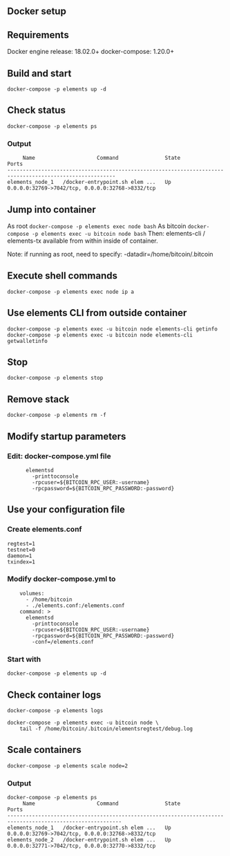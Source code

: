 Docker setup
-------------------

## Requirements

Docker engine release: 18.02.0+
docker-compose: 1.20.0+

## Build and start

`docker-compose -p elements up -d`

## Check status

`docker-compose -p elements ps`

### Output
```
     Name                    Command               State                       Ports                     
---------------------------------------------------------------------------------------------------------
elements_node_1   /docker-entrypoint.sh elem ...   Up      0.0.0.0:32769->7042/tcp, 0.0.0.0:32768->8332/tcp

```

## Jump into container

As root
`docker-compose -p elements exec node bash`
As bitcoin
`docker-compose -p elements exec -u bitcoin node bash`
Then: elements-cli / elements-tx available from within inside of container.

Note: if running as root, need to specify: -datadir=/home/bitcoin/.bitcoin

## Execute shell commands

`docker-compose -p elements exec node ip a`

## Use elements CLI from outside container

```
docker-compose -p elements exec -u bitcoin node elements-cli getinfo
docker-compose -p elements exec -u bitcoin node elements-cli getwalletinfo
```

## Stop

`docker-compose -p elements stop`

## Remove stack

`docker-compose -p elements rm -f`

## Modify startup parameters

### Edit: docker-compose.yml file

```
      elementsd
        -printtoconsole
        -rpcuser=${BITCOIN_RPC_USER:-username}
        -rpcpassword=${BITCOIN_RPC_PASSWORD:-password}
```

## Use your configuration file

### Create elements.conf
```
regtest=1
testnet=0
daemon=1
txindex=1
```

### Modify docker-compose.yml to
```
    volumes:
      - /home/bitcoin
      - ./elements.conf:/elements.conf
    command: >
      elementsd
        -printtoconsole
        -rpcuser=${BITCOIN_RPC_USER:-username}
        -rpcpassword=${BITCOIN_RPC_PASSWORD:-password}
        -conf=/elements.conf
```

### Start with

`docker-compose -p elements up -d`

## Check container logs

```
docker-compose -p elements logs

docker-compose -p elements exec -u bitcoin node \
    tail -f /home/bitcoin/.bitcoin/elementsregtest/debug.log
```

## Scale containers

`docker-compose -p elements scale node=2`

### Output
```
docker-compose -p elements ps
     Name                    Command               State                        Ports                      
-----------------------------------------------------------------------------------------------------------
elements_node_1   /docker-entrypoint.sh elem ...   Up      0.0.0.0:32769->7042/tcp, 0.0.0.0:32768->8332/tcp
elements_node_2   /docker-entrypoint.sh elem ...   Up      0.0.0.0:32771->7042/tcp, 0.0.0.0:32770->8332/tcp
```
